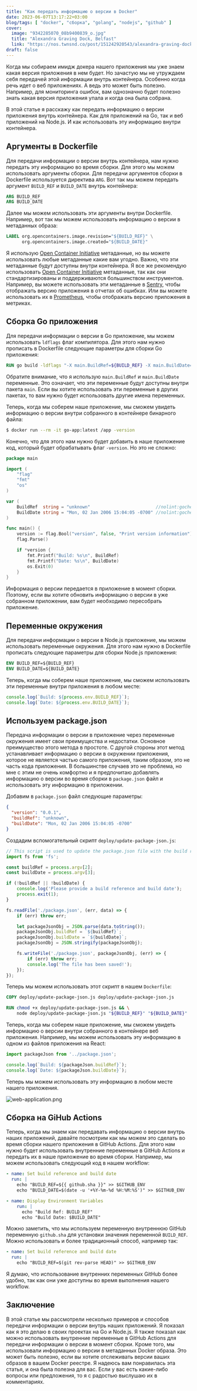 ```yaml
---
title: "Как передать информацию о версии в Docker"
date: 2023-06-07T13:17:22+03:00
blog/tags: [ "docker", "сборка", "golang", "nodejs", "github" ]
cover:
  image: "9342285070_08b9400839_o.jpg"
  title: "Alexandra Graving Dock, Belfast"
  link: "https://nos.twnsnd.co/post/151242920543/alexandra-graving-dock-belfast-1"
draft: false
---
```


Когда мы собираем имидж докера нашего приложения мы уже знаем какая версия приложения в нем будет. Но зачастую мы не
утруждаем себя передачей этой информации внутрь контейнера. Особенно когда речь идет о веб приложениях. А ведь это может
быть полезно. Например, для мониторинга ошибок, вам однозначно будет полезно знать какая версия приложения упала и когда
она была собрана.

В этой статье я расскажу как передать информацию о версии приложения внутрь контейнера. Как для приложений на Go, так и
веб приложений на Node.js. И как использовать эту информацию внутри контейнера.

<!--more-->

## Аргументы в Dockerfile

Для передачи информации о версии внутрь контейнера, нам нужно передать эту информацию во время сборки. Для этого мы
можем использовать аргументы сборки. Для передачи аргументов сборки в Dockerfile используется директива `ARG`. Вот так
мы можем передать аргумент `BUILD_REF` и `BUILD_DATE` внутрь контейнера:

```dockerfile
ARG BUILD_REF
ARG BUILD_DATE
```

Далее мы можем использовать эти аргументы внутри Dockerfile. Например, вот так мы можем использовать информацию о версии
в метаданных образа:

```dockerfile
LABEL org.opencontainers.image.revision="${BUILD_REF}" \
      org.opencontainers.image.created="${BUILD_DATE}"
```

Я использую [Open Container Initiative](https://opencontainers.org/) метаданные, но вы можете использовать любые
метаданные какие вам угодно. Важно, что эти метаданные будут доступны внутри контейнера. Я все же рекомендую
использовать [Open Container Initiative](https://opencontainers.org/) метаданные, так как они стандартизированы и
поддерживаются большинством инструментов. Например, вы можете использовать эти метаданные
в [Sentry](https://sentry.io/), чтобы отображать версию приложения в отчетах об ошибках. Или вы можете использовать их
в [Prometheus](https://prometheus.io/), чтобы отображать версию приложения в метриках.

## Сборка Go приложения

Для передачи информации о версии в Go приложение, мы можем использовать `ldflags` флаг компилятора. Для этого нам нужно
прописать в Dockerfile следующие параметры для сборки Go приложения:

```dockerfile
RUN go build -ldflags "-X main.BuildRef=${BUILD_REF} -X main.BuildDate=${BUILD_DATE}" -o /app
```

Обратите внимание, что я использую `main.BuildRef` и `main.BuildDate` переменные. Это означает, что эти переменные будут
доступны внутри пакета `main`. Если вы хотите использовать эти переменные в других пакетах, то вам нужно будет
использовать другие имена переменных.

Теперь, когда мы соберем наше приложение, мы сможем увидеть информацию о версии внутри собранного в контейнере бинарного
файла:

```bash
$ docker run --rm -it go-app:latest /app -version
```

Конечно, что для этого нам нужно будет добавить в наше приложение код, который будет обрабатывать флаг `-version`. Но
это не сложно:

```go
package main

import (
	"flag"
	"fmt"
	"os"
)

var (
	BuildRef  string = "unknown"                         //nolint:gochecknoglobals // Populated by ldflags.
	BuildDate string = "Mon, 02 Jan 2006 15:04:05 -0700" //nolint:gochecknoglobals // Populated by ldflags.
)

func main() {
	version := flag.Bool("version", false, "Print version information")
	flag.Parse()

	if *version {
		fmt.Printf("Build: %s\n", BuildRef)
		fmt.Printf("Date: %s\n", BuildDate)
		os.Exit(0)
	}
}
```

Информация о версии передается в приложение в момент сборки. Поэтому, если вы хотите обновить информацию о версии в уже
собранном приложении, вам будет необходимо пересобрать приложение.

## Переменные окружения

Для передачи информации о версии в Node.js приложение, мы можем использовать переменные окружения. Для этого нам нужно в
Dockerfile прописать следующие параметры для сборки Node.js приложения:

```dockerfile
ENV BUILD_REF=${BUILD_REF}
ENV BUILD_DATE=${BUILD_DATE}
```

Теперь, когда мы соберем наше приложение, мы сможем использовать эти переменные внутри приложения в любом месте:

```js
console.log(`Build: ${process.env.BUILD_REF}`);
console.log(`Date: ${process.env.BUILD_DATE}`);
```

## Используем package.json

Передача информации о версии в приложение через переменные окружения имеет свои преимущества и недостатки. Основное
преимущество этого метода в простоте. С другой стороны этот метод устанавливает информацию о версии в окружении
приложения, которое не является частью самого приложения, таким образом, это не часть кода приложения. В большинстве
случаев это не проблема, но мне с этим не очень комфортно и я предпочитаю добавлять информацию о версии во время сборки
в `package.json` файл и использовать эту информацию в приложении.

Добавим в `package.json` файл следующие параметры:

```json
{
  "version": "0.0.1",
  "buildRef": "unknown",
  "buildDate": "Mon, 02 Jan 2006 15:04:05 -0700"
}
```

Создадим вспомогательный скрипт `deploy/update-package-json.js`:

```js
// This script is used to update the package.json file with the build reference and build date from the build process.
import fs from 'fs';

const buildRef = process.argv[2];
const buildDate = process.argv[3];

if (!buildRef || !buildDate) {
    console.log('Please provide a build reference and build date');
    process.exit(1);
}

fs.readFile('./package.json', (err, data) => {
    if (err) throw err;

    let packageJsonObj = JSON.parse(data.toString());
    packageJsonObj.buildRef = `${buildRef}`;
    packageJsonObj.buildDate = `${buildDate}`;
    packageJsonObj = JSON.stringify(packageJsonObj);

    fs.writeFile('./package.json', packageJsonObj, (err) => {
        if (err) throw err;
        console.log('The file has been saved!');
    });
});

```

Теперь мы можем использовать этот скрипт в нашем `Dockerfile`:

```dockerfile
COPY deploy/update-package-json.js deploy/update-package-json.js

RUN chmod +x deploy/update-package-json.js && \
    node deploy/update-package-json.js "${BUILD_REF}" "${BUILD_DATE}"
```

Теперь, когда мы соберем наше приложение, мы сможем увидеть информацию о версии внутри собранного в контейнере веб
приложения. Например, мы можем использовать эту информацию в одном из файлов приложения на React:

```js
import packageJson from '../package.json';

console.log(`Build: ${packageJson.buildRef}`);
console.log(`Date: ${packageJson.buildDate}`);
```

Теперь мы можем использовать эту информацию в любом месте нашего приложения.

![web-application.png](web-application.png)

## Сборка на GiHub Actions

Теперь, когда мы знаем как передавать информацию о версии внутрь наших приложений, давайте посмотрим как мы можем это
сделать во время сборки нашего приложения в GitHub Actions. Для этого нам нужно будет использовать внутренние переменные
в GitHub Actions и передать их в наше приложение во время сборки. Например, мы можем использовать следующий код в нашем
workflow:

```yaml
- name: Set build reference and build date
  run: |
    echo "BUILD_REF=${{ github.sha }}" >> $GITHUB_ENV
    echo "BUILD_DATE=$(date -u '+%Y-%m-%d %H:%M:%S')" >> $GITHUB_ENV

- name: Display Environment Variables
    run: |
      echo "Build Ref: BUILD_REF"
      echo "Build Date: $BUILD_DATE"
```

Можно заметить, что мы используем переменную внутреннюю GitHub переменную `github.sha` для установки значения
переменной `BUILD_REF`. Можно использовать и более традиционный способ, например так:

```yaml
- name: Set build reference and build date
  run: |
    echo "BUILD_REF=$(git rev-parse HEAD)" >> $GITHUB_ENV
```

Я думаю, что использование внутренних переменных GitHub более удобно, так как они уже доступны во время выполнения
нашего workflow.

## Заключение

В этой статье мы рассмотрели несколько примеров и способов передачи информации о версии внутрь наших приложений. Я
показал как я это делаю в своих проектах на Go и Node.js. Я также показал как можно использовать внутренние переменные в
GitHub Actions для передачи информации о версии в момент сборки. Кроме того, мы использовали информацию о версии в
метаданных Docker образа. Это может быть полезно, если вы хотите отслеживать версии ваших образов в вашем Docker
реестре. Я надеюсь вам понравилась эта статья, и она была полезна для вас. Если у вас есть какие-либо вопросы или
предложения, то я с радостью выслушаю их в комментариях.
